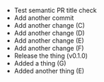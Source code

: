 - Test semantic PR title check
- Add another commit
- Add another change (C)
- Add another change (D)
- Add another change (E)
- Add another change (F)
- Release the thing (v0.1.0)
- Added a thing (G)
- Added another thing (E)
